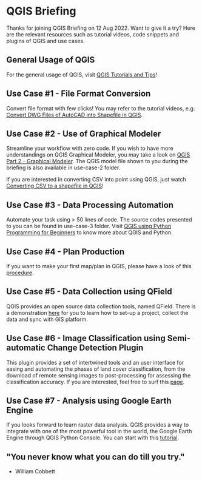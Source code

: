 # QGIS Briefing
Thanks for joining QGIS Briefing on 12 Aug 2022. Want to give it a try? Here are the relevant resources such as tutorial videos, code snippets and plugins of QGIS and use cases.

## General Usage of QGIS
For the general usage of QGIS, visit [QGIS Tutorials and Tips](https://www.qgistutorials.com/en/index.html)!

## Use Case #1 - File Format Conversion
Convert file format with few clicks! You may refer to the tutorial videos, e.g. [Convert DWG Files of AutoCAD into Shapefile in QGIS](https://youtu.be/qloaSsrNeAQ).

## Use Case #2 - Use of Graphical Modeler
Streamline your workflow with zero code. If you wish to have more understandings on QGIS Graphical Modeler, you may take a look on [QGIS Part 2 - Graphical Modeler](https://youtu.be/fjxJwMSp0K4). The QGIS model file shown to you during the briefing is also available in use-case-2 folder.

If you are interested in converting CSV into point using QGIS, just watch [Converting CSV to a shapefile in QGIS](https://youtu.be/drIpvJm7OMs)!

## Use Case #3 - Data Processing Automation
Automate your task using > 50 lines of code. The source codes presented to you can be found in use-case-3 folder. Visit [QGIS using Python Programming for Beginners](https://youtu.be/dpJqmLIaELk) to know more about QGIS and Python.

## Use Case #4 - Plan Production
If you want to make your first map/plan in QGIS, please have a look of this [procedure](https://www.qgistutorials.com/en/docs/making_a_map.html).

## Use Case #5 - Data Collection using QField
QGIS provides an open source data collection tools, named QField. There is a demonstration [here](https://www.youtube.com/watch?v=5qE22Iz6ymA) for you to learn how to set-up a project, collect the data and sync with GIS platform.

## Use Case #6 - Image Classification using Semi-automatic Change Detection Plugin
This plugin provides a set of intertwined tools and an user interface for easing and automating the phases of land cover classification, from the download of remote sensing images to post-processing for assessing the classification accuracy. If you are interested, feel free to surf this [page](https://fromgistors.blogspot.com/p/semi-automatic-classification-plugin.html).

## Use Case #7 - Analysis using Google Earth Engine
If you looks forward to learn raster data analysis. QGIS provides a way to integrate with one of the most powerful tool in the world, the Google Earth Engine through QGIS Python Console. You can start with this [tutorial](https://github.com/giswqs/qgis-earthengine-examples/).

## "You never know what you can do till you try."
- William Cobbett
